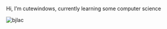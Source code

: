 Hi, I’m cutewindows, currently learning some computer science

![bjlac](https://github.com/cutewindows10/cutewindows10/assets/149320111/4b0df88d-a1a1-40ab-9fd1-54884a2c3b5a)

